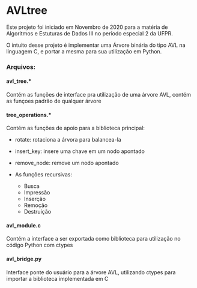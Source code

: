 <h1>AVLtree</h1>

<p>Este projeto foi iniciado em Novembro de 2020 para a matéria de Algoritmos e Estuturas de Dados III no período especial 2 da UFPR.</p>

<p>O intuito desse projeto é implementar uma Árvore binária do tipo AVL na linguagem C, e portar a mesma para sua utilização em Python. </p>

<h3>Arquivos:</h3>
<h4>avl_tree.*</h4>
<p>Contém as funções de interface pra utilização de uma árvore AVL, contém as funçoes padrão de qualquer árvore</p>

<h4>tree_operations.*</h4>
<p>Contém as funções de apoio para a biblioteca principal:</p>

* rotate: rotaciona a árvora para balancea-la
* insert_key: insere uma chave em um nodo apontado
* remove_node: remove um nodo apontado

* As funções recursivas:
  * Busca
  * Impressão
  * Inserção
  * Remoção
  * Destruição

<h4>avl_module.c</h4>
<p>Contém a interface a ser exportada como biblioteca para utilização no código Python com ctypes</p>

<h4>avl_bridge.py</h4>
<p>Interface ponte do usuário para a árvore AVL, utilizando ctypes para importar a biblioteca implementada em C</p>
